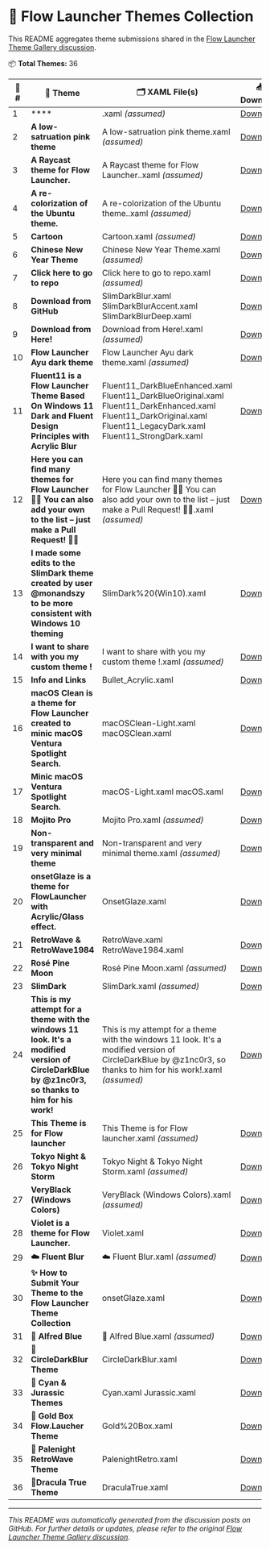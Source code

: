 # 🎨 Flow Launcher Themes Collection

This README aggregates theme submissions shared in the [Flow Launcher Theme Gallery discussion](https://github.com/Flow-Launcher/Flow.Launcher/discussions/1438).

📦 **Total Themes:** 36

| 🔢 # | 🎨 Theme | 🗂 XAML File(s) | 📥 Download | ✍️ Author | 🖼️ Preview |
|------|----------|------------------|--------------|------------|-----------|
| 1 | **** | .xaml *(assumed)* | [Download](https://github.com/soul4feels/sofokeel) | soul4kills | ✅ |
| 2 | **A low-satruation pink theme** | A low-satruation pink theme.xaml *(assumed)* | [Download](https://github.com/Shiman-Zhu/flow-launcher-theme-morandi-colors) | Shiman-Zhu | ✅ |
| 3 | **A Raycast theme for Flow Launcher.** | A Raycast theme for Flow Launcher..xaml *(assumed)* | [Download](https://github.com/SamFrox/Raytrace/tree/main) | nitrogeo | ✅ |
| 4 | **A re-colorization of the Ubuntu theme.** | A re-colorization of the Ubuntu theme..xaml *(assumed)* | [Download](https://github.com/AtarianComputing/Monokai.flow) | AtarianComputing | ✅ |
| 5 | **Cartoon** | Cartoon.xaml *(assumed)* | [Download](https://github.com/Seb1plaz/Flow-Launcher-Cartoon) | ytsodacan | ✅ |
| 6 | **Chinese New Year Theme** | Chinese New Year Theme.xaml *(assumed)* | [Download](https://github.com/deefrawley/Flow.Launcher.Themes) | deefrawley | ✅ |
| 7 | **Click here to go to repo** | Click here to go to repo.xaml *(assumed)* | [Download](https://github.com/drunkzurg/FlowLauncherUI) | drunkzurg | ✅ |
| 8 | **Download from GitHub** | SlimDarkBlur.xaml SlimDarkBlurAccent.xaml SlimDarkBlurDeep.xaml | [Download](https://github.com/WhoSowSee/SlimDarkBlur.flow) | WhoSowSee | ✅ |
| 9 | **Download from Here!** | Download from Here!.xaml *(assumed)* | [Download](https://github.com/Flow-Launcher/Flow.Launcher/discussions/1438?sort=new#discussioncomment-10400585) | Miensoap | ✅ |
| 10 | **Flow Launcher Ayu dark theme** | Flow Launcher Ayu dark theme.xaml *(assumed)* | [Download](https://github.com/dempfi/ayu) | icebruce | ✅ |
| 11 | **Fluent11 is a Flow Launcher Theme Based On Windows 11 Dark and Fluent Design Principles with Acrylic Blur** | Fluent11_DarkBlueEnhanced.xaml Fluent11_DarkBlueOriginal.xaml Fluent11_DarkEnhanced.xaml Fluent11_DarkOriginal.xaml Fluent11_LegacyDark.xaml Fluent11_StrongDark.xaml | [Download](https://raw.githubusercontent.com/TechySC23/Fluent11Dark/refs/heads/main/Fluent11_DarkBlueEnhanced.xaml) | TechySC23 | ✅ |
| 12 | **Here you can find many themes for Flow Launcher 🎨✨ You can also add your own to the list – just make a Pull Request! 🚀💡** | Here you can find many themes for Flow Launcher 🎨✨ You can also add your own to the list – just make a Pull Request! 🚀💡.xaml *(assumed)* | [Download](https://github.com/ruslanlap/Flow-Launcher-Themes-Collection) | ruslanlap | ✅ |
| 13 | **I made some edits to the SlimDark theme created by user @monandszy to be more consistent with Windows 10 theming** | SlimDark%20(Win10).xaml | [Download](https://github.com/monandszy) | rottakore | ✅ |
| 14 | **I want to share with you my custom theme !** | I want to share with you my custom theme !.xaml *(assumed)* | [Download](https://github.com/MzelleLilas/flowlauncher-theme) | MzelleLilas | ✅ |
| 15 | **Info and Links** | Bullet_Acrylic.xaml | [Download](https://github.com/KJH-x/FlowTheme) | KJH-x | ✅ |
| 16 | **macOS Clean is a theme for Flow Launcher created to minic macOS Ventura Spotlight Search.** | macOSClean-Light.xaml macOSClean.xaml | [Download](https://github.com/abhidahal) | GalaxyNZ | ✅ |
| 17 | **Minic macOS Ventura Spotlight Search.** | macOS-Light.xaml macOS.xaml | [Download](https://github.com/abhidahal) | cc46808 | ✅ |
| 18 | **Mojito Pro** | Mojito Pro.xaml *(assumed)* | [Download](https://github.com/mishatoshi/mojito-pro-flowlauncher-theme) | mishatoshi | ✅ |
| 19 | **Non-transparent and very minimal theme** | Non-transparent and very minimal theme.xaml *(assumed)* | [Download](https://github.com/calamina/flow) | calamina | ✅ |
| 20 | **onsetGlaze is a theme for FlowLauncher with  Acrylic/Glass effect.** | OnsetGlaze.xaml | [Download](https://github.com/abhidahal/onsetGlaze.flow) | abhidahal | ✅ |
| 21 | **RetroWave & RetroWave1984** | RetroWave.xaml RetroWave1984.xaml | [Download](https://github.com/ruslanlap/RetroWaveTheme.FlowLa) | ruslanlap | ✅ |
| 22 | **Rosé Pine Moon** | Rosé Pine Moon.xaml *(assumed)* | [Download](https://github.com/ianklapouch/rose-pine-flow-launcher) | ianklapouch | ✅ |
| 23 | **SlimDark** | SlimDark.xaml *(assumed)* | [Download](https://github.com/0o-Mi/Flow-Launcher-SlimDark-Theme) | monandszy | ✅ |
| 24 | **This is my attempt for a theme with the windows 11 look. It's a modified version of CircleDarkBlue by @z1nc0r3, so thanks to him for his work!** | This is my attempt for a theme with the windows 11 look. It's a modified version of CircleDarkBlue by @z1nc0r3, so thanks to him for his work!.xaml *(assumed)* | [Download](https://github.com/z1nc0r3/CircleDarkBlur.Flow-Launcher) | okRoni | ✅ |
| 25 | **This Theme is for Flow launcher** | This Theme is for Flow launcher.xaml *(assumed)* | [Download](https://github.com/ImNotVarun/Hacker_Theme) | ImNotVarun | ✅ |
| 26 | **Tokyo Night & Tokyo Night Storm** | Tokyo Night & Tokyo Night Storm.xaml *(assumed)* | [Download](https://github.com/SoraTenshi/FlowLauncher-TokyoNight) | SoraTenshi | ✅ |
| 27 | **VeryBlack (Windows Colors)** | VeryBlack (Windows Colors).xaml *(assumed)* | [Download](https://github.com/DebugBoard/BloodMoon) | DebugBoard | ✅ |
| 28 | **Violet is a theme for Flow Launcher.** | Violet.xaml | [Download](https://github.com/eliaszon/Violet.flow) | eliaszon | ✅ |
| 29 | **☁️ Fluent Blur** | ☁️ Fluent Blur.xaml *(assumed)* | [Download](https://github.com/Arcticn/FluentBlur.flow) | Arcticn | ✅ |
| 30 | **✨ How to Submit Your Theme to the Flow Launcher Theme Collection** | onsetGlaze.xaml | [Download](https://github.com/ruslanlap/Flow-Launcher-Themes-Collection?tab=readme-ov-file) | ruslanlap | ✅ |
| 31 | **🎨 Alfred Blue** | 🎨 Alfred Blue.xaml *(assumed)* | [Download](https://github.com/Qulierm/AlfredBlue/blob/main/Flow.Launcher%2019.05.2024%2011_53_21.png?raw=true) | Qulierm | ✅ |
| 32 | **🎨 CircleDarkBlur Theme** | CircleDarkBlur.xaml | [Download](https://github.com/z1nc0r3/CircleDarkBlur.Flow-Launcher) | z1nc0r3 | ✅ |
| 33 | **🎨 Cyan & Jurassic Themes** | Cyan.xaml Jurassic.xaml | [Download](https://github.com/ruslanlap/RetroWaveTheme.FlowLa/blob/master/Cyan.xaml) | ruslanlap | ✅ |
| 34 | **🎨 Gold Box Flow.Laucher Theme** | Gold%20Box.xaml | [Download](https://github.com/Flow-Launcher/Flow.Launcher) | indigofairyx | ✅ |
| 35 | **🎨 Palenight RetroWave Theme** | PalenightRetro.xaml | [Download](https://github.com/ruslanlap/RetroWaveTheme.FlowLa/raw/main/PalenightRetro.xaml) | ruslanlap | ✅ |
| 36 | **🎨Dracula True Theme** | DraculaTrue.xaml | [Download](https://github.com/ruslanlap/RetroWaveTheme.FlowLa/raw/main/DraculaTrue.xaml) | ruslanlap | ✅ |

---

*This README was automatically generated from the discussion posts on GitHub. For further details or updates, please refer to the original [Flow Launcher Theme Gallery discussion](https://github.com/Flow-Launcher/Flow.Launcher/discussions/1438).*
